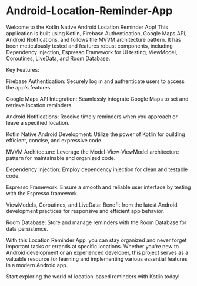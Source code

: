# Android-Location-Reminder-App
Welcome to the Kotlin Native Android Location Reminder App! This application is built using Kotlin, Firebase Authentication, Google Maps API, Android Notifications, and follows the MVVM architecture pattern. It has been meticulously tested and features robust components, including Dependency Injection, Espresso Framework for UI testing, ViewModel, Coroutines, LiveData, and Room Database.

Key Features:

Firebase Authentication: Securely log in and authenticate users to access the app's features.

Google Maps API Integration: Seamlessly integrate Google Maps to set and retrieve location reminders.

Android Notifications: Receive timely reminders when you approach or leave a specified location.

Kotlin Native Android Development: Utilize the power of Kotlin for building efficient, concise, and expressive code.

MVVM Architecture: Leverage the Model-View-ViewModel architecture pattern for maintainable and organized code.

Dependency Injection: Employ dependency injection for clean and testable code.

Espresso Framework: Ensure a smooth and reliable user interface by testing with the Espresso framework.

ViewModels, Coroutines, and LiveData: Benefit from the latest Android development practices for responsive and efficient app behavior.

Room Database: Store and manage reminders with the Room Database for data persistence.

With this Location Reminder App, you can stay organized and never forget important tasks or errands at specific locations. Whether you're new to Android 
development or an experienced developer, this project serves as a valuable resource for learning and implementing various essential features in a modern Android app.

Start exploring the world of location-based reminders with Kotlin today!
